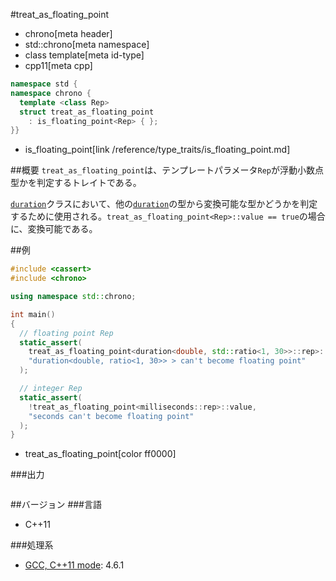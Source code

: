 #treat_as_floating_point
* chrono[meta header]
* std::chrono[meta namespace]
* class template[meta id-type]
* cpp11[meta cpp]

```cpp
namespace std {
namespace chrono {
  template <class Rep>
  struct treat_as_floating_point
    : is_floating_point<Rep> { };
}}
```
* is_floating_point[link /reference/type_traits/is_floating_point.md]

##概要
`treat_as_floating_point`は、テンプレートパラメータ`Rep`が浮動小数点型かを判定するトレイトである。

[`duration`](/reference/chrono/duration.md)クラスにおいて、他の[`duration`](/reference/chrono/duration.md)の型から変換可能な型かどうかを判定するために使用される。`treat_as_floating_point<Rep>::value == true`の場合に、変換可能である。


##例
```cpp
#include <cassert>
#include <chrono>

using namespace std::chrono;

int main()
{
  // floating point Rep
  static_assert(
    treat_as_floating_point<duration<double, std::ratio<1, 30>>::rep>::value,
    "duration<double, ratio<1, 30>> > can't become floating point"
  );

  // integer Rep
  static_assert(
    !treat_as_floating_point<milliseconds::rep>::value,
    "seconds can't become floating point"
  );
}
```
* treat_as_floating_point[color ff0000]

###出力
```
```

##バージョン
###言語
- C++11

###処理系
- [GCC, C++11 mode](/implementation.md#gcc): 4.6.1


